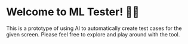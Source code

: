 # Welcome to ML Tester! 🚀🤖

This is a prototype of using AI to automatically create test cases for the given screen.
Please feel free to explore and play around with the tool.